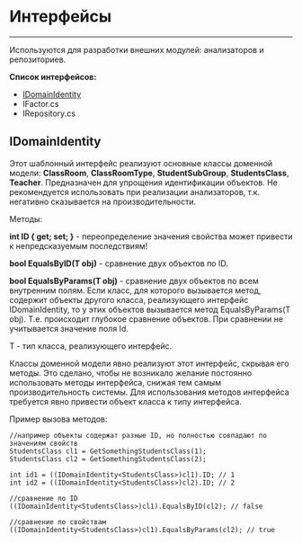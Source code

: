 # Интерфейсы #

----------
Используются для разработки внешних модулей: анализаторов и репозиториев.

**Список интерфейсов:**

* [IDomainIdentity](#IDomainIdentity)
* IFactor.cs
* IRepository.cs


## IDomainIdentity ##
Этот шаблонный интерфейс реализуют основные классы доменной модели: **ClassRoom**, **ClassRoomType**, **StudentSubGroup**, **StudentsClass**, **Teacher**. Предназначен для упрощения идентификации объектов. Не рекомендуется использовать при реализации анализаторов, т.к. негативно сказывается на производительности.

Методы:

**int ID { get; set; }** - переопределение значения свойства может привести к непредсказуемым последствиям! 

**bool EqualsByID(T obj)** - сравнение двух объектов по ID.

**bool EqualsByParams(T obj)** - сравнение двух объектов по всем внутренним полям. Если класс, для которого вызывается метод, содержит объекты другого класса, реализующего интерфейс IDomainIdentity, то у этих объектов вызывается метод EqualsByParams(T obj). Т.е. происходит глубокое сравнение объектов. При сравнении не учитывается значение поля Id.

T - тип класса, реализующего интерфейс.

Классы доменной модели явно реализуют этот интерфейс, скрывая его методы. Это сделано, чтобы не возникало желание постоянно использовать методы интерфейса, снижая тем самым производительность системы. Для использования методов интерфейса требуется явно привести объект класса к типу интерфейса.

Пример вызова методов:

	//например объекты содержат разные ID, но полностью совпадают по значениям свойств
    StudentsClass cl1 = GetSomethingStudentsClass(1);
    StudentsClass cl2 = GetSomethingStudentsClass(2);

	int id1 = ((IDomainIdentity<StudentsClass>)cl1).ID; // 1
	int id2 = ((IDomainIdentity<StudentsClass>)cl2).ID; // 2

	//сравнение по ID
	((IDomainIdentity<StudentsClass>)cl1).EqualsByID(cl2); // false

	//сравнение по свойствам
	((IDomainIdentity<StudentsClass>)cl1).EqualsByParams(cl2); // true
